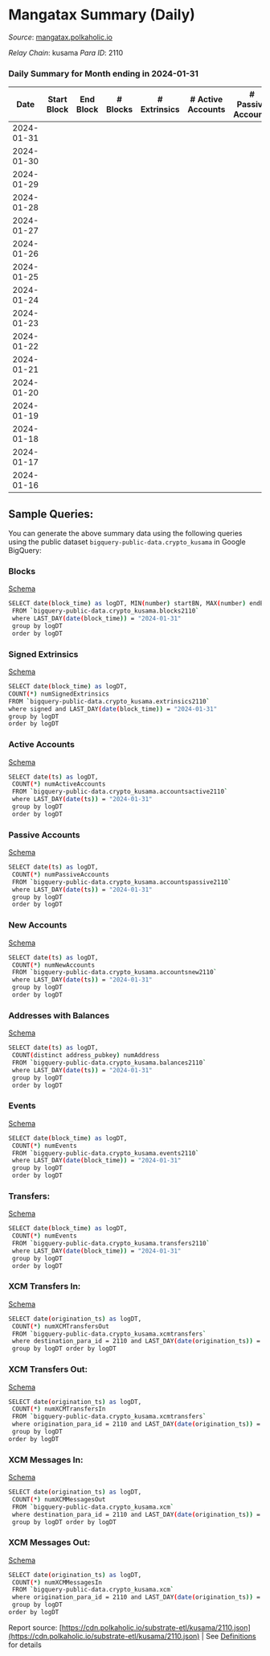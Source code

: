 # Mangatax Summary (Daily)

_Source_: [mangatax.polkaholic.io](https://mangatax.polkaholic.io)

*Relay Chain*: kusama
*Para ID*: 2110



### Daily Summary for Month ending in 2024-01-31


| Date    | Start Block | End Block | # Blocks | # Extrinsics | # Active Accounts | # Passive Accounts | # New Accounts | # Addresses | # Events  | # Transfers ($USD) | # XCM Transfers In ($USD) | # XCM Transfers Out ($USD) | # XCM In | # XCM Out | Issues |
|---------|-------------|-----------|----------|--------------|-------------------|--------------------|----------------|-------------|-----------|--------------------|---------------------------|----------------------------|----------|-----------|--------|
| 2024-01-31 |  |  |  |  |  |  |  |  |  |   | 7 ($1,345.52) | 2 ($4.63) | 7 | 8 |  |
| 2024-01-30 |  |  |  |  |  |  |  | 3,497 |  |   | 6 ($492.34) | 3 ($1,661.51) | 7 | 5 |  |
| 2024-01-29 |  |  |  |  |  |  |  | 3,494 |  |   | 13 ($1,292.79) | 12 ($2,187.17) | 16 | 12 |  |
| 2024-01-28 |  |  |  |  |  |  |  | 3,492 |  |   | 13 ($1,487.36) | 13 ($3,730.65) | 15 | 17 |  |
| 2024-01-27 |  |  |  |  |  |  |  | 3,489 |  |   | 10 ($2,960.95) | 19 ($1,394.37) | 13 | 21 |  |
| 2024-01-26 |  |  |  |  |  |  |  | 3,487 |  |   | 27 ($5,250.20) | 18 ($2,728.24) | 33 | 21 |  |
| 2024-01-25 |  |  |  |  |  |  |  | 3,481 |  |   | 19 ($4,306.08) | 12 ($1,293.36) | 26 | 15 |  |
| 2024-01-24 |  |  |  |  |  |  |  | 3,476 |  |   | 21 ($7,243.02) | 11 ($413.77) | 25 | 12 |  |
| 2024-01-23 |  |  |  |  |  |  |  | 3,469 |  |   | 33 ($9,526.09) | 22 ($911.33) | 37 | 27 |  |
| 2024-01-22 |  |  |  |  |  |  |  | 3,467 |  |   | 17 ($3,504.80) | 26 ($2,043.83) | 24 | 31 |  |
| 2024-01-21 |  |  |  |  |  |  |  | 3,463 |  |   |   |   |  |  |  |
| 2024-01-20 |  |  |  |  |  |  |  | 3,458 |  |   |   |   |  |  |  |
| 2024-01-19 |  |  |  |  |  |  |  | 3,448 |  |   |   |   |  |  |  |
| 2024-01-18 |  |  |  |  |  |  |  | 3,436 |  |   |   |   |  |  |  |
| 2024-01-17 |  |  |  |  |  |  |  | 3,435 |  |   |   |   |  |  |  |
| 2024-01-16 |  |  |  |  |  |  |  | 3,426 |  |   |   |   |  |  |  |

## Sample Queries:
You can generate the above summary data using the following queries using the public dataset `bigquery-public-data.crypto_kusama` in Google BigQuery:


### Blocks 

[Schema](https://github.com/colorfulnotion/substrate-etl/blob/main/schema/blocks.json)

```bash
SELECT date(block_time) as logDT, MIN(number) startBN, MAX(number) endBN, COUNT(*) numBlocks 
 FROM `bigquery-public-data.crypto_kusama.blocks2110`  
 where LAST_DAY(date(block_time)) = "2024-01-31" 
 group by logDT 
 order by logDT
```

### Signed Extrinsics 

[Schema](https://github.com/colorfulnotion/substrate-etl/blob/main/schema/extrinsics.json)

```bash
SELECT date(block_time) as logDT, 
COUNT(*) numSignedExtrinsics 
FROM `bigquery-public-data.crypto_kusama.extrinsics2110`  
where signed and LAST_DAY(date(block_time)) = "2024-01-31" 
group by logDT 
order by logDT
```

### Active Accounts 

[Schema](https://github.com/colorfulnotion/substrate-etl/blob/main/schema/accountsactive.json)

```bash
SELECT date(ts) as logDT, 
 COUNT(*) numActiveAccounts 
 FROM `bigquery-public-data.crypto_kusama.accountsactive2110` 
 where LAST_DAY(date(ts)) = "2024-01-31" 
 group by logDT 
 order by logDT
```

### Passive Accounts 

[Schema](https://github.com/colorfulnotion/substrate-etl/blob/main/schema/accountspassive.json)

```bash
SELECT date(ts) as logDT, 
 COUNT(*) numPassiveAccounts 
 FROM `bigquery-public-data.crypto_kusama.accountspassive2110` 
 where LAST_DAY(date(ts)) = "2024-01-31" 
 group by logDT 
 order by logDT
```

### New Accounts 

[Schema](https://github.com/colorfulnotion/substrate-etl/blob/main/schema/accountsnew.json)

```bash
SELECT date(ts) as logDT, 
 COUNT(*) numNewAccounts 
 FROM `bigquery-public-data.crypto_kusama.accountsnew2110` 
 where LAST_DAY(date(ts)) = "2024-01-31" 
 group by logDT
 order by logDT
```

### Addresses with Balances 

[Schema](https://github.com/colorfulnotion/substrate-etl/blob/main/schema/balances.json)

```bash
SELECT date(ts) as logDT,
 COUNT(distinct address_pubkey) numAddress 
 FROM `bigquery-public-data.crypto_kusama.balances2110` 
 where LAST_DAY(date(ts)) = "2024-01-31" 
 group by logDT 
 order by logDT
```

### Events 

[Schema](https://github.com/colorfulnotion/substrate-etl/blob/main/schema/events.json)

```bash
SELECT date(block_time) as logDT, 
 COUNT(*) numEvents 
 FROM `bigquery-public-data.crypto_kusama.events2110` 
 where LAST_DAY(date(block_time)) = "2024-01-31" 
 group by logDT 
 order by logDT
```

### Transfers:

[Schema](https://github.com/colorfulnotion/substrate-etl/blob/main/schema/transfers.json)

```bash
SELECT date(block_time) as logDT, 
 COUNT(*) numEvents 
 FROM `bigquery-public-data.crypto_kusama.transfers2110` 
 where LAST_DAY(date(block_time)) = "2024-01-31" 
 group by logDT 
 order by logDT
```

### XCM Transfers In: 

[Schema](https://github.com/colorfulnotion/substrate-etl/blob/main/schema/xcmtransfers.json)

```bash
SELECT date(origination_ts) as logDT, 
 COUNT(*) numXCMTransfersOut 
 FROM `bigquery-public-data.crypto_kusama.xcmtransfers` 
 where destination_para_id = 2110 and LAST_DAY(date(origination_ts)) = "2024-01-31" 
 group by logDT order by logDT
```

### XCM Transfers Out: 

[Schema](https://github.com/colorfulnotion/substrate-etl/blob/main/schema/xcmtransfers.json)

```bash
SELECT date(origination_ts) as logDT, 
 COUNT(*) numXCMTransfersIn 
 FROM `bigquery-public-data.crypto_kusama.xcmtransfers` 
 where origination_para_id = 2110 and LAST_DAY(date(origination_ts)) = "2024-01-31" 
 group by logDT 
order by logDT
```

### XCM Messages In: 

[Schema](https://github.com/colorfulnotion/substrate-etl/blob/main/schema/xcm.json)

```bash
SELECT date(origination_ts) as logDT, 
 COUNT(*) numXCMMessagesOut 
 FROM `bigquery-public-data.crypto_kusama.xcm` 
 where destination_para_id = 2110 and LAST_DAY(date(origination_ts)) = "2024-01-31" 
 group by logDT order by logDT
```

### XCM Messages Out: 

[Schema](https://github.com/colorfulnotion/substrate-etl/blob/main/schema/xcm.json)

```bash
SELECT date(origination_ts) as logDT, 
 COUNT(*) numXCMMessagesIn 
 FROM `bigquery-public-data.crypto_kusama.xcm` 
 where origination_para_id = 2110 and LAST_DAY(date(origination_ts)) = "2024-01-31" 
 group by logDT 
order by logDT
```


Report source: [https://cdn.polkaholic.io/substrate-etl/kusama/2110.json](https://cdn.polkaholic.io/substrate-etl/kusama/2110.json) | See [Definitions](/DEFINITIONS.md) for details

